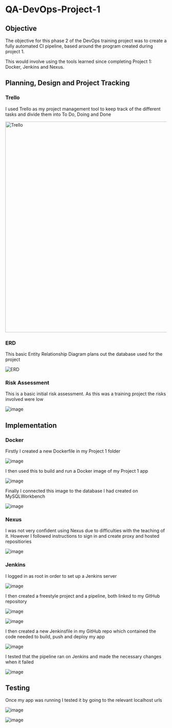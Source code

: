 # QA-DevOps-Project-1

## Objective

The objective for this phase 2 of the DevOps training project was to create a fully automated CI pipeline, based around the program created during project 1. 

This would involve using the tools learned since completing Project 1: Docker, Jenkins and Nexus. 


## Planning, Design and Project Tracking 

### Trello

I used Trello as my project management tool to keep track of the different tasks and divide them into To Do, Doing and Done

<img width="658" alt="Trello" src="https://github.com/jmusgrave14/QA-DevOps-Project-1/assets/139867104/f77f0857-8f88-4c42-8887-60a761bfa753">

### ERD

This basic Entity Relationship Diagram plans out the database used for the project

![ERD](https://github.com/jmusgrave14/QA-DevOps-Project-1/assets/139867104/97a99b31-b453-4d6c-856c-d8332fae20bc)

### Risk Assessment 

This is a basic initial risk assessment. As this was a training project the risks involved were low

![image](https://github.com/jmusgrave14/QA-DevOps-Project-1/assets/139867104/1269fab8-506d-4480-b425-1e80b149e5e5)


## Implementation

### Docker 

Firstly I created a new Dockerfile in my Project 1 folder

![image](https://github.com/jmusgrave14/QA-DevOps-Project-1/assets/139867104/8d55f64e-cc5a-43a6-97ff-0580e4c2d78b)

I then used this to build and run a Docker image of my Project 1 app

![image](https://github.com/jmusgrave14/QA-DevOps-Project-1/assets/139867104/e4f89e3f-6117-46f5-8cd7-ada46ad67431)

Finally I connected this image to the database I had created on MySQLWorkbench 

![image](https://github.com/jmusgrave14/QA-DevOps-Project-1/assets/139867104/545bc6de-a1eb-4563-b3b9-46d8e8afd30c)

### Nexus 

I was not very confident using Nexus due to difficulties with the teaching of it. However I followed instructions to sign in and create proxy and hosted repositiories

![image](https://github.com/jmusgrave14/QA-DevOps-Project-1/assets/139867104/2758276e-2df3-4e11-ad91-581217457378)

### Jenkins

I logged in as root in order to set up a Jenkins server 

![image](https://github.com/jmusgrave14/QA-DevOps-Project-1/assets/139867104/14461550-fb01-4493-a842-7ccbffdcefaa)

I then created a freestyle project and a pipeline, both linked to my GitHub repository 

![image](https://github.com/jmusgrave14/QA-DevOps-Project-1/assets/139867104/857687a8-ac8d-4934-9a93-883acbfd2005)

![image](https://github.com/jmusgrave14/QA-DevOps-Project-1/assets/139867104/21c7accc-0900-40c8-921b-5c4a47a778e0)

I then created a new Jenkinsfile in my GitHub repo which contained the code needed to build, push and deploy my app

![image](https://github.com/jmusgrave14/QA-DevOps-Project-1/assets/139867104/8a145010-ce09-4683-b808-a6572976724d)

I tested that the pipeline ran on Jenkins and made the necessary changes when it failed 

![image](https://github.com/jmusgrave14/QA-DevOps-Project-1/assets/139867104/183ae3ef-5e31-4c5e-adf8-dcb62aa15eba)


## Testing 

Once my app was running I tested it by going to the relevant localhost urls 

![image](https://github.com/jmusgrave14/QA-DevOps-Project-1/assets/139867104/ce1c3209-87b9-4775-80cb-081b0e99de2b)

![image](https://github.com/jmusgrave14/QA-DevOps-Project-1/assets/139867104/b80025dd-63d2-45c2-9ddd-b839de018e01)












